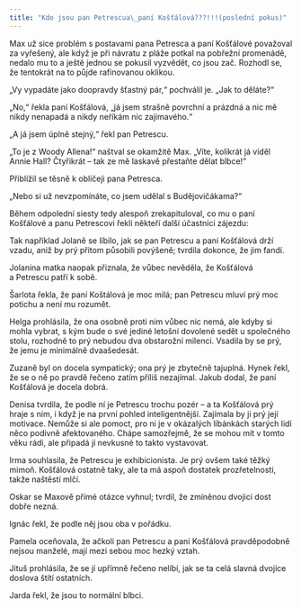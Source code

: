 ```yaml
---
title: "Kdo jsou pan Petrescua\_paní Košťálová???!!!(poslední pokus)"
---
```


Max už sice problém s postavami pana Petresca a paní Košťálové považoval za vyřešený, ale když je při návratu z pláže potkal na pobřežní promenádě, nedalo mu to a ještě jednou se pokusil vyzvědět, co jsou zač. Rozhodl se, že tentokrát na to půjde rafinovanou oklikou.

„Vy vypadáte jako doopravdy šťastný pár,“ pochválil je. „Jak to děláte?“

„No,“ řekla paní Košťálová, „já jsem strašně povrchní a prázdná a nic mě nikdy nenapadá a nikdy neříkám nic zajímavého.“

„A já jsem úplně stejný,“ řekl pan Petrescu.

„To je z Woody Allena!“ naštval se okamžitě Max. „Víte, kolikrát já viděl Annie Hall? Čtyřikrát – tak ze mě laskavě přestaňte dělat blbce!“

Přiblížil se těsně k obličeji pana Petresca.

„Nebo si už nevzpomínáte, co jsem udělal s Budějovičákama?“

Během odpolední siesty tedy alespoň zrekapituloval, co mu o paní Košťálové a panu Petrescovi řekli někteří další účastníci zájezdu:

Tak například Jolaně se líbilo, jak se pan Petrescu a paní Košťálová drží vzadu, aniž by prý přitom působili povýšeně; tvrdila dokonce, že jim fandí.

Jolanina matka naopak přiznala, že vůbec nevěděla, že Košťálová a Petrescu patří k sobě.

Šarlota řekla, že paní Koštálová je moc milá; pan Petrescu mluví prý moc potichu a není mu rozumět.

Helga prohlásila, že ona osobně proti nim vůbec nic nemá, ale kdyby si mohla vybrat, s kým bude o své jediné letošní dovolené sedět u společného stolu, rozhodně to prý nebudou dva obstarožní milenci. Vsadila by se prý, že jemu je minimálně dvaašedesát.

Zuzaně byl on docela sympatický; ona prý je zbytečně tajuplná. Hynek řekl, že se o ně po pravdě řečeno zatím příliš nezajímal. Jakub dodal, že paní Košťálová je docela dobrá.

Denisa tvrdila, že podle ní je Petrescu trochu pozér – a ta Košťálová prý hraje s ním, i když je na první pohled inteligentnější. Zajímala by ji prý její motivace. Nemůže si ale pomoct, pro ni je v okázalých líbánkách starých lidí něco podivně afektovaného. Chápe samozřejmě, že se mohou mít v tomto věku rádi, ale připadá jí nevkusné to takto vystavovat.

Irma souhlasila, že Petrescu je exhibicionista. Je prý ovšem také těžký mimoň. Košťálová ostatně taky, ale ta má aspoň dostatek prozřetelnosti, takže naštěstí mlčí.

Oskar se Maxově přímé otázce vyhnul; tvrdil, že zmíněnou dvojici dost dobře nezná.

Ignác řekl, že podle něj jsou oba v pořádku.

Pamela oceňovala, že ačkoli pan Petrescu a paní Košťálová pravděpodobně nejsou manželé, mají mezi sebou moc hezký vztah.

Jituš prohlásila, že se jí upřímně řečeno nelíbí, jak se ta celá slavná dvojice doslova štítí ostatních.

Jarda řekl, že jsou to normální blbci.
